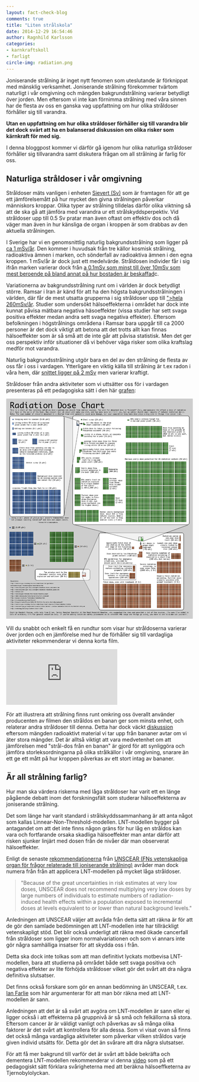 ```yaml
---
layout: fact-check-blog
comments: true
title: "Liten strålskola"
date: 2014-12-29 16:54:46
author: Ragnhild Karlsson
categories:
- karnkraftskoll
- farligt
circle-img: radiation.png
---
```


Joniserande strålning är inget nytt fenomen som uteslutande är förknippat med mänsklig verksamhet. Joniserande strålning förekommer tvärtom naturligt i vår omgivning och mängden bakgrundstrålning varierar betydligt över jorden. Men eftersom vi inte kan förnimma strålning med våra sinnen har de flesta av oss en ganska vag uppfattning om hur olika stråldoser förhåller sig till varandra. 

<b>Utan en uppfattning om hur olika stråldoser förhåller sig till varandra blir det dock svårt att ha en balanserad diskussion om olika risker som kärnkraft för med sig.</b> 

I denna bloggpost kommer vi därför gå igenom hur olika naturliga stråldoser förhåller sig tillvarandra samt diskutera frågan om all strålning är farlig för oss.

<h2>Naturliga stråldoser i vår omgivning</h2>
Stråldoser mäts vanligen i enheten <a href="https://sv.wikipedia.org/wiki/Sievert">Sievert (Sv)</a> som är framtagen för att ge ett jämförelsemått på hur mycket den givna strålningen påverkar människors kroppar. Olika typer av strålning tilldelas därför olika viktning så att de ska gå att jämföra med varandra ur ett strålskyddsperpektiv. Vid stråldoser upp till 0.5 Sv pratar man även oftast om effektiv dos och då väger man även in hur känsliga de organ i kroppen är som drabbas av den aktuella strålningen. 

<span class="flag-icon flag-icon-se fa-3x chapter-icon"></span>I Sverige har vi en genomsnittlig naturlig bakgrundsstrålning som ligger på <a href="https://sv.wikipedia.org/wiki/Bakgrundsstr%C3%A5lning">ca 1 mSv/år</a>. Den kommer i huvudsak från tre källor kosmisk strålning, radioaktiva ämnen i marken, och sönderfall av radioaktiva ämnen i den egna kroppen.
1 mSv/år är dock just ett medelvärde. Stråldosen individer får i sig ifrån marken varierar dock från <a href="http://www.analys.se/lankar/Bakgrunder/2008/Bakgrund_1_2008.pdf">a 0.1mSv som minst till över 10mSv som mest beroende på bland annat på hur bostaden är beskaffad</a>c.

<i class="fa fa-globe  fa-5x chapter-icon " style="color:green"></i>Variationerna av bakgrundsstrålning runt om i världen är dock betydligt större. Ramsar i Iran är känd för att ha den högsta bakgrundsstrålningen i världen, där får de mest utsatta grupperna i sig stråldoser upp till <a href="http://www.ncbi.nlm.nih.gov/pubmed/11769138">">hela 260mSv/år</a>. Studier som undersökt hälsoeffekterna i området har dock inte kunnat påvisa mätbara negativa häsoeffekter (vissa studier har sett svaga positiva effekter medan andra sett svaga negativa effekter). Eftersom befolkningen i högstrålnings områdena i Ramsar bara uppgår till ca 2000 personer är det dock viktigt att betona att det trotts allt kan finnas hälsoeffekter som är så små att de inte går att påvisa statistisk. Men det ger oss perspektiv inför situationer då vi behöver väga risker som olika kraftslag medför mot varandra. 

Naturlig bakgrundsstrålning utgör bara en del av den strålning de flesta av oss får i oss i vardagen. Ytterligare en viktig källa till strålning är t.ex radon i våra hem, där <a href="https://sv.wikipedia.org/wiki/Bakgrundsstr%C3%A5lning">snittet ligger på 2 mSv</a> men varierar kraftigt.

Stråldoser från andra aktiviteter som vi uttsätter oss för i vardagen presenteras på ett pedagogiska sätt i den här <a href="https://xkcd.com/radiation/">grafen</a>:

<img class="img-responsive blog-img" src="/assets/img/fact-check/radiation-xkcd.png">

Vill du snabbt och enkelt få en rundtur som visar hur stråldoserna varierar över jorden och en jämförelse med hur de förhåller sig till vardagliga aktiviteter rekommenderar vi denna korta film. 

<iframe src="https://www.youtube.com/embed/TRL7o2kPqw0" frameborder="0" allowfullscreen></iframe>

För att illustrera att strålning finns runt omkring oss överallt använder producenten av filmen den stråldos en banan ger som minsta enhet, och relaterar andra stråldoser till denna. Detta har dock väckt <a href="https://en.wikipedia.org/wiki/Banana_equivalent_dose">diskussion</a> eftersom mängden radioaktivt material vi tar upp från bananer avtar om vi äter stora mängder. Det är alltså viktigt att vara medvetenhet om att jämförelsen med "strål-dos från en banan" är gjord för att synliggöra och jämföra storleksordningarna på olika strålkällor i vår omgivning, snarare än ett ge ett mått på hur kroppen påverkas av ett stort intag av bananer.

<h2>Är all strålning farlig?</h2>

Hur man ska värdera riskerna med låga stråldoser har varit ett en länge pågående debatt inom det forskningsfält som studerar hälsoeffekterna av joniserande strålning.

Det som länge har varit standard i strålskyddssammanhang är att anta något som kallas Linnear-Non-Threshold-modellen.  LNT-modellen bygger på antagandet om att det inte finns någon gräns för hur låg en stråldos kan vara och fortfarande orsaka skadliga hälsoeffekter man antar därför att risken sjunker linjärt med dosen från de nivåer där man observerat hälsoeffekter.

Enligt de senaste <a href="/assets/files/UNSCEAR_low_doses_radiation_speech_weiss.pdf">rekommendationerna</a> från <a href="http://www.unscear.org/unscear/en/publications.html">UNSCEAR (FNs vetenskapliga organ för frågor relaterade till joniserande strålning)</a> avråder man dock numera från från att applicera LNT-modellen på mycket låga stråldoser. 

<blockquote>"Because of the great uncertainties in risk estimates at very low doses, UNSCEAR does not recommend multiplying very low doses by large numbers of individuals to estimate numbers of radiation-induced health effects within a population exposed to incremental doses at levels equivalent to or lower than natural background levels."</blockquote>

Anledningen att UNSCEAR väljer att avråda från detta sätt att räkna är för att de gör den samlade bedömningen att LNT-modellen inte har tillräckligt vetenskapligt stöd. Det blir också underligt att räkna med ökade cancerfall från stråldoser som ligger inom normalvariationen och som vi annars inte gör några samhälliga insatser för att skydda oss i från. 

Detta ska dock inte tolkas som att man definitivt lyckats motbevisa LNT-modellen, bara att studierna på området både sett svaga positiva och negativa effekter av lite förhöjda stråldoser vilket gör det svårt att dra några definitiva slutsatser. 

Det finns också forskare som gör en annan bedömning än UNSCEAR, t.ex. <a href="http://www.ianfairlie.org/news/unscear-attempt-to-limit-collective-dose-assessments-from-fukushimas-fallout/">Ian Farlie</a> som här argumenterar för att man bör räkna med att LNT-modellen är sann. 

Anledningen att det är så svårt att avgöra om LNT-modellen är sann eller ej ligger också i att effekterna på gruppnivå är så små och felkällorna så stora. Eftersom cancer är är väldigt vanligt och påverkas av så många olika faktorer är det svårt att kontrollera för alla dessa. Som vi visat ovan så finns det också många vardagliga aktiviteter som påverkar vilken stråldos varje given individ utsätts för. Detta gör det än svårare att dra några slutsatser. 

För att få mer bakgrund till varför det är svårt att både bekräfta och dementera LNT-modellen rekommenderar vi denna <a href="https://www.youtube.com/watch?v=TpC_cPlx16g">video</a> som på ett pedagogiskt sätt förklara svårigheterna med att beräkna hälsoeffketerna av Tjernobylolyckan.
